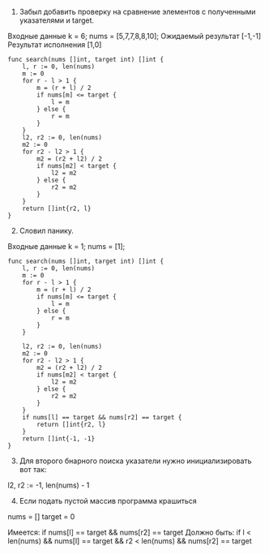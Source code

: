 1) Забыл добавить проверку на сравнение элементов с полученными указателями и target.

Входные данные k = 6; nums = [5,7,7,8,8,10];
Ожидаемый результат [-1,-1]
Результат исполнения [1,0]

```
func search(nums []int, target int) []int {
	l, r := 0, len(nums)
	m := 0
    for r - l > 1 {
		m = (r + l) / 2
		if nums[m] <= target {
			l = m
		} else {
			r = m
		}
	}
	l2, r2 := 0, len(nums)
	m2 := 0
    for r2 - l2 > 1 {
		m2 = (r2 + l2) / 2
		if nums[m2] < target {
			l2 = m2
		} else {
			r2 = m2
		}
	}
	return []int{r2, l}
}
```

2) Словил панику.

Входные данные k = 1; nums = [1];



```
func search(nums []int, target int) []int {
	l, r := 0, len(nums)
	m := 0
    for r - l > 1 {
		m = (r + l) / 2
		if nums[m] <= target {
			l = m
		} else {
			r = m
		}
	}
    
	l2, r2 := 0, len(nums)
	m2 := 0
    for r2 - l2 > 1 {
		m2 = (r2 + l2) / 2
		if nums[m2] < target {
			l2 = m2
		} else {
			r2 = m2
		}
	}
    if nums[l] == target && nums[r2] == target {
        return []int{r2, l}
    }
	return []int{-1, -1}
}
```

3) Для второго бнарного поиска указатели нужно инициализировать вот так:

l2, r2 := -1, len(nums) - 1

4) Если подать пустой массив программа крашиться

nums = [] target = 0

Имеется:
if nums[l] == target && nums[r2] == target
Должно быть:
if l < len(nums) && nums[l] == target && r2 < len(nums) && nums[r2] == target